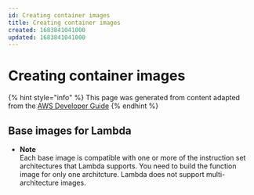 ```yaml
---
id: Creating container images
title: Creating container images
created: 1683841041000
updated: 1683841041000
---
```

# Creating container images
{% hint style="info" %}
This page was generated from content adapted from the [AWS Developer Guide](https://github.com/awsdocs/aws-lambda-developer-guide.git)
{% endhint %}
## Base images for Lambda

- **Note**  
Each base image is compatible with one or more of the instruction set architectures that Lambda supports\. You need to build the function image for only one architcture\. Lambda does not support multi\-architecture images\.

